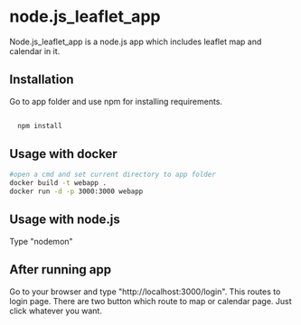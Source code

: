 # node.js_leaflet_app

Node.js_leaflet_app is a node.js app which includes leaflet map and calendar in it. 

## Installation

Go to app folder and use npm for installing requirements.

```bash

  npm install

```

## Usage with docker

```bash
#open a cmd and set current directory to app folder
docker build -t webapp .
docker run -d -p 3000:3000 webapp 

```
## Usage with node.js
Type "nodemon"

## After running app
Go to your browser and type "http://localhost:3000/login". This routes to login page. There are two button which route to map or calendar page. Just click whatever you want.
